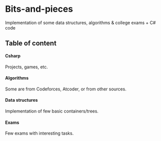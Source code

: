 # Bits-and-pieces
Implementation of some data structures, algorithms & college exams + C# code

## Table of content
#### Csharp
Projects, games, etc.
#### Algorithms
Some are from Codeforces, Atcoder, or from other sources.
#### Data structures
Implementation of few basic containers/trees.
#### Exams
Few exams with interesting tasks.
